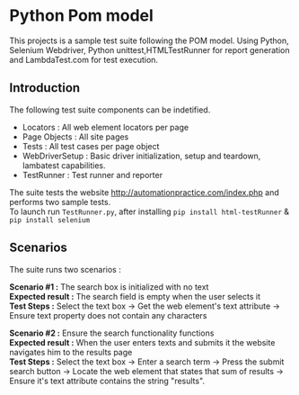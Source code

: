 # Python Pom model
This projects is a sample test suite following the POM model. Using Python, Selenium Webdriver, Python unittest,HTMLTestRunner for report generation and LambdaTest.com for test execution.
 
## Introduction
The following test suite components can be indetified.
- Locators : All web element locators per page
- Page Objects : All site pages
- Tests : All test cases per page object
- WebDriverSetup : Basic driver initialization, setup and teardown, lambatest capabilities.
- TestRunner : Test runner and reporter

The suite tests the website http://automationpractice.com/index.php and performs two sample tests.  
To launch run ```TestRunner.py```, after installing ```pip install html-testRunner``` & ```pip install selenium```

## Scenarios
The suite runs two scenarios :

**Scenario #1 :** The search box is initialized with no text   
**Expected result :** The search field is empty when the user selects it  
**Test Steps :** Select the text box -> Get the web element's text attribute -> Ensure text property does not contain any characters  

**Scenario #2 :** Ensure the search functionality functions  
**Expected result :** When the user enters texts and submits it the website navigates him to the results page  
**Test Steps :** Select the text box -> Enter a search term -> Press the submit search button -> Locate the web element that states that sum of results -> Ensure it's text attribute contains the string "results". 



